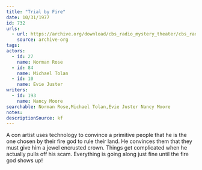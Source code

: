 ```yaml
---
title: "Trial by Fire"
date: 10/31/1977
id: 732
urls: 
  - url: https://archive.org/download/cbs_radio_mystery_theater/cbs_radio_mystery_theater-0701-0750.zip/cbs_radio_mystery_theater-0701-0750%2Fcbsrmt_0732_trial_by_fire.mp3
    source: archive-org
tags: 
actors:  
  - id: 27
    name: Norman Rose  
  - id: 84
    name: Michael Tolan  
  - id: 10
    name: Evie Juster
writers:  
  - id: 193
    name: Nancy Moore
searchable: Norman Rose,Michael Tolan,Evie Juster Nancy Moore
notes: 
descriptionSource: kf
---
```

A con artist uses technology to convince a primitive people that he is the one chosen by their fire god to rule their land. He convinces them that they must give him a jewel encrusted crown. Things get complicated when he actually pulls off his scam. Everything is going along just fine until the fire god shows up!